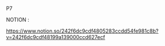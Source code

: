 P7

NOTION :

https://www.notion.so/242f6dc9cdf4805283ccdd54fe981c8b?v=242f6dc9cdf48199a139000ccd627ecf